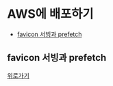 # AWS에 배포하기
  
  - [favicon 서빙과 prefetch](#favicon-서빙과-prefetch)
  




## favicon 서빙과 prefetch
[위로가기](#AWS에-배포하기)

